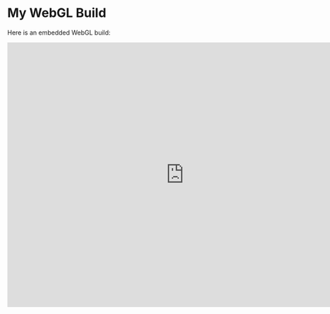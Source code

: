# My WebGL Build

Here is an embedded WebGL build:

<iframe src="https://vadim-agamov.github.io/2048/index.html" 
        width="800" 
        height="600" 
        frameborder="0" 
        allowfullscreen>
</iframe>
